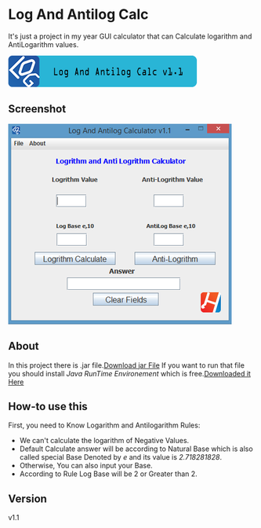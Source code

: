 # Log And Antilog Calc
It's just a project in my year GUI calculator that can Calculate logarithm and AntiLogarithm values.

![image1](/resc/sc1.png)

## Screenshot
![image2](/resc/sc2.png)

## About
In this project there is .jar file.<a href="https://raw.githubusercontent.com/ahmadHuss/LogAntiCalc/master/LogAnti.jar" target="_blank">Download jar File</a> If you want to run that file you should install _Java RunTime Environement_ which is free.<a href="https://java.com/download" target="_blank">Downloaded it Here</a>

## How-to use this
First, you need to Know
Logarithm and Antilogarithm Rules:

+ We can't calculate the logarithm of Negative Values.
+ Default Calculate answer will be according to Natural Base which is also called special Base Denoted by _e_ and
its value is  _2.718281828_.
+ Otherwise, You can also input your Base.
+ According to Rule Log Base will be 2 or Greater than 2.

## Version
v1.1
